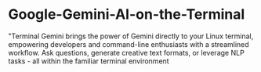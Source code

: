 # Google-Gemini-AI-on-the-Terminal
"Terminal Gemini brings the power of Gemini directly to your Linux terminal, empowering developers and command-line enthusiasts with a streamlined workflow. Ask questions, generate creative text formats, or leverage NLP tasks - all within the familiar terminal environment
